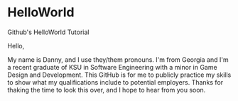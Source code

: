 # HelloWorld
Github's HelloWorld Tutorial

Hello,

My name is Danny, and I use they/them pronouns. I'm from Georgia and I'm a recent graduate of KSU in Software Engineering with a minor in Game Design and Development. This GitHub is for me to publicly practice my skills to show what my qualifications include to potential employers. Thanks for thaking the time to look this over, and I hope to hear from you soon.
